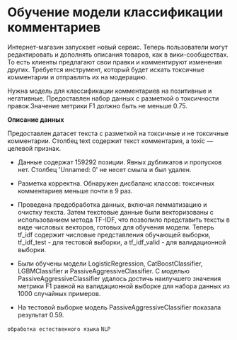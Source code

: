 # Обучение модели классификации комментариев

Интернет-магазин запускает новый сервис. Теперь пользователи могут редактировать и дополнять описания товаров, как в вики-сообществах. То есть клиенты предлагают свои правки и комментируют изменения других. Требуется инструмент, который будет искать токсичные комментарии и отправлять их на модерацию.

Нужна модель для классификации комментариев на позитивные и негативные. Предоставлен набор данных с разметкой о токсичности правок.Значение метрики F1 должно быть не меньше 0.75.

**Описание данных**

Предоставлен датасет текста с разметкой на токсичные и не токсичные комментарии.
Столбец text  содержит текст комментария, а toxic — целевой признак.

   * Данные содержат 159292 позиции. Явных дубликатов и пропусков нет. Столбец 'Unnamed: 0' не несет смыла и был удален. 
   * Разметка корректна. Обнаружен дисбаланс классов: токсичных комментариев меньше почти в 9 раз.
   
   * Проведена предобработка данных, включая лемматизацию и очистку текста. Затем текстовые данные были векторизованы с использованием метода TF-IDF, что позволило представить тексты в виде числовых векторов, готовых для обучения модели. Теперь tf_idf содержит числовые представления обучающей выборки, tf_idf_test - для тестовой выборки, а tf_idf_valid - для валидационной выборки.
   
   * Были обучены модели LogisticRegression, CatBoostClassifier, LGBMClassifier и PassiveAggressiveClassifier. С моделью PassiveAggressiveClassifier удалось достичь наилучшего значения метрики F1 равной на валидационной выборке для набора данных из 1000 случайных примеров.
   
   * На тестовой выборке модель PassiveAggressiveClassifier показала результат 0.59.  

`обработка естественного языка` `NLP`
